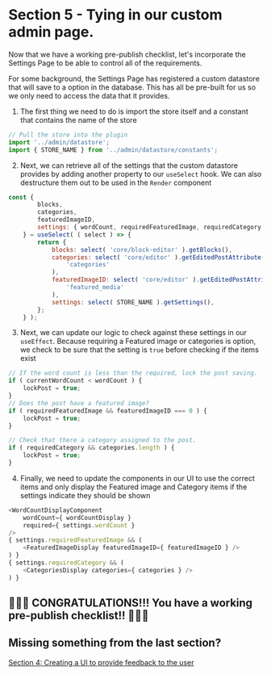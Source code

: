 
# Section  5 - Tying in our custom admin page.

Now that we have a working pre-publish checklist, let's incorporate the Settings Page to be able to control all of the requirements.

For some background, the Settings Page has registered a custom datastore that will save to a option in the database. This has all be pre-built for us so we only need to access the data that it provides.

1. The first thing we need to do is import the store itself and a constant that contains the name of the store
```javascript
// Pull the store into the plugin
import '../admin/datastore';
import { STORE_NAME } from '../admin/datastore/constants';
```
2. Next, we can retrieve all of the settings that the custom datastore provides by adding another property to our `useSelect` hook. We can also destructure them out to be used in the `Render` component
```javascript
const {
		blocks,
		categories,
		featuredImageID,
		settings: { wordCount, requiredFeaturedImage, requiredCategory },
	} = useSelect( ( select ) => {
		return {
			blocks: select( 'core/block-editor' ).getBlocks(),
			categories: select( 'core/editor' ).getEditedPostAttribute(
				'categories'
			),
			featuredImageID: select( 'core/editor' ).getEditedPostAttribute(
				'featured_media'
			),
			settings: select( STORE_NAME ).getSettings(),
		};
	} );
```

3. Next, we can update our logic to check against these settings in our `useEffect`. Because requiring a Featured image or categories is option, we check to be sure that the setting is `true` before checking if the items exist
```javascript
// If the word count is less than the required, lock the post saving.
if ( currentWordCount < wordCount ) {
	lockPost = true;
}
// Does the post have a featured image?
if ( requiredFeaturedImage && featuredImageID === 0 ) {
	lockPost = true;
}

// Check that there a category assigned to the post.
if ( requiredCategory && categories.length ) {
	lockPost = true;
}
```

4. Finally, we need to update the components in our UI to use the correct items and only display the Featured image and Category items if the settings indicate they should be shown
```javascript
<WordCountDisplayComponent
	wordCount={ wordCountDisplay }
	required={ settings.wordCount }
/>
{ settings.requiredFeaturedImage && (
	<FeaturedImageDisplay featuredImageID={ featuredImageID } />
) }
{ settings.requiredCategory && (
	<CategoriesDisplay categories={ categories } />
) }
```

## 🎉🎉🎉 **CONGRATULATIONS!!! You have a working pre-publish checklist!!** 🎉🎉🎉

## Missing something from the last section?
[Section 4: Creating a UI to provide feedback to the user](./section-4.md)
